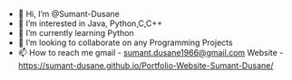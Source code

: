 - 👋 Hi, I’m @Sumant-Dusane
- 👀 I’m interested in Java, Python,C,C++
- 🌱 I’m currently learning Python
- 💞️ I’m looking to collaborate on any Programming Projects
- 📫 How to reach me 
      gmail - sumant.dusane1966@gmail.com
      Website - https://sumant-dusane.github.io/Portfolio-Website-Sumant-Dusane/

<!---
Sumant-Dusane/Sumant-Dusane is a ✨ special ✨ repository because its `README.md` (this file) appears on your GitHub profile.
You can click the Preview link to take a look at your changes.
--->
